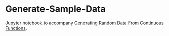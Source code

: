 # Generate-Sample-Data

Jupyter notebook to accompany [Generating Random Data From Continuous Functions](https://medium.com/@christophertam8/generating-random-data-from-continuous-functions-f0d7e9a909df).
